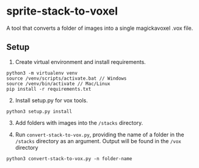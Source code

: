 # sprite-stack-to-voxel

A tool that converts a folder of images into a single magickavoxel .vox file.

## Setup

1. Create virtual environment and install requirements.

  ```
  python3 -m virtualenv venv
  source /venv/scripts/activate.bat // Windows
  source /venv/bin/activate // Mac/Linux
  pip install -r requirements.txt
  ```

2. Install setup.py for vox tools.

  ```
  python3 setup.py install
  ```

3. Add folders with images into the `/stacks` directory.

4. Run `convert-stack-to-vox.py`, providing the name of a folder in the `/stacks` directory as an argument. Output will be found in the `/vox` directory

  ```
  python3 convert-stack-to-vox.py -n folder-name
  ```
